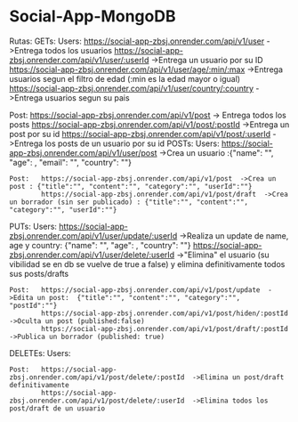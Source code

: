 # Social-App-MongoDB

Rutas:
 GETs:
    Users:  https://social-app-zbsj.onrender.com/api/v1/user  ->Entrega todos los usuarios
            https://social-app-zbsj.onrender.com/api/v1/user/:userId  ->Entrega un usuario por su ID
            https://social-app-zbsj.onrender.com/api/v1/user/age/:min/:max  ->Entrega usuarios segun el filtro de edad (:min es la edad mayor o igual)
            https://social-app-zbsj.onrender.com/api/v1/user/country/:country  ->Entrega usuarios segun su pais
           
   Post:    https://social-app-zbsj.onrender.com/api/v1/post  -> Entrega todos los posts
            https://social-app-zbsj.onrender.com/api/v1/post/:postId  ->Entrega un post por su id
            https://social-app-zbsj.onrender.com/api/v1/post/:userId  ->Entrega los posts de un usuario por su id
 POSTs:
    Users:  https://social-app-zbsj.onrender.com/api/v1/user/post  ->Crea un usuario :{"name": "", "age": , "email": "", "country": ""}
    
    Post:   https://social-app-zbsj.onrender.com/api/v1/post  ->Crea un post : {"title":"", "content":"", "category":"", "userId":""}
            https://social-app-zbsj.onrender.com/api/v1/post/draft  ->Crea un borrador (sin ser publicado) : {"title":"", "content":"", "category":"", "userId":""}
 PUTs: 
    Users:  https://social-app-zbsj.onrender.com/api/v1/user/update/:userId  ->Realiza un update de name, age y country:  {"name": "", "age": , "country": ""}
            https://social-app-zbsj.onrender.com/api/v1/user/delete/:userId  ->"Elimina" el usuario (su vibilidad se en db se vuelve de true a false) y elimina definitivamente todos sus posts/drafts
            
    Post:   https://social-app-zbsj.onrender.com/api/v1/post/update  ->Edita un post:  {"title":"", "content":"", "category":"", "postId":""}
            https://social-app-zbsj.onrender.com/api/v1/post/hiden/:postId  ->Oculta un post (published:false)
            https://social-app-zbsj.onrender.com/api/v1/post/draft/:postId  ->Publica un borrador (published: true) 
 DELETEs:
    Users:
    
    Post:   https://social-app-zbsj.onrender.com/api/v1/post/delete/:postId  ->Elimina un post/draft definitivamente
            https://social-app-zbsj.onrender.com/api/v1/post/delete/:userId  ->Elimina todos los post/draft de un usuario
  
